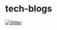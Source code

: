 # tech-blogs

[![Gitter](https://badges.gitter.im/Qiusuo-fuyuan/community.svg)](https://gitter.im/Qiusuo-fuyuan/community?utm_source=badge&utm_medium=badge&utm_campaign=pr-badge&utm_content=badge)